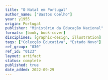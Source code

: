 ```yaml
---
title: "O Natal em Portugal"
author_name: ["Bastos Coelho"]
year: y1955
origin: Portugal
publisher: "Ministério da Educação Nacional"
formats: [book, book-cover]
disciplines: [graphic-design, illustration]
tags: ["Colecção Educativa", "Estado Novo"]
ref_group: "030"
ref_id: "0123"
layout: artifact
status: complete
published: true
date_added: 2022-09-29
---
```

